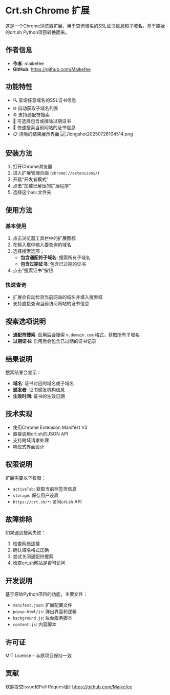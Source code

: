 # Crt.sh Chrome 扩展

这是一个Chrome浏览器扩展，用于查询域名的SSL证书信息和子域名。基于原始的crt.sh Python项目转换而来。

## 作者信息

- **作者**: maikefee
- **GitHub**: https://github.com/Maikefee

## 功能特性

- 🔍 查询任意域名的SSL证书信息
- 🌐 自动获取子域名列表
- ⚙️ 支持通配符搜索
- 📅 可选择包含或排除过期证书
- 🚀 快速搜索当前网站的证书信息
- 📋 清晰的结果展示界面
![./longshot20250726104514.png]("图片")
## 安装方法

1. 打开Chrome浏览器
2. 进入扩展管理页面 (`chrome://extensions/`)
3. 开启"开发者模式"
4. 点击"加载已解压的扩展程序"
5. 选择这个`abc`文件夹

## 使用方法

### 基本使用
1. 点击浏览器工具栏中的扩展图标
2. 在输入框中输入要查询的域名
3. 选择搜索选项：
   - **包含通配符子域名**: 搜索所有子域名
   - **包含过期证书**: 包含已过期的证书
4. 点击"搜索证书"按钮

### 快速查询
- 扩展会自动检测当前网站的域名并填入搜索框
- 支持直接查询当前访问网站的证书信息

## 搜索选项说明

- **通配符搜索**: 启用后会搜索 `%.domain.com` 格式，获取所有子域名
- **过期证书**: 启用后会包含已过期的证书记录

## 结果说明

搜索结果会显示：
- **域名**: 证书对应的域名或子域名
- **颁发者**: 证书颁发机构信息
- **生效时间**: 证书的生效日期

## 技术实现

- 使用Chrome Extension Manifest V3
- 直接调用crt.sh的JSON API
- 支持跨域请求处理
- 响应式界面设计

## 权限说明

扩展需要以下权限：
- `activeTab`: 获取当前标签页信息
- `storage`: 保存用户设置
- `https://crt.sh/*`: 访问crt.sh API

## 故障排除

如果遇到搜索失败：
1. 检查网络连接
2. 确认域名格式正确
3. 尝试关闭通配符搜索
4. 检查crt.sh网站是否可访问

## 开发说明

基于原始Python项目的功能，主要文件：
- `manifest.json`: 扩展配置文件
- `popup.html/js`: 弹出界面和逻辑
- `background.js`: 后台服务脚本
- `content.js`: 内容脚本

## 许可证

MIT License - 与原项目保持一致

## 贡献

欢迎提交Issue和Pull Request到: https://github.com/Maikefee
